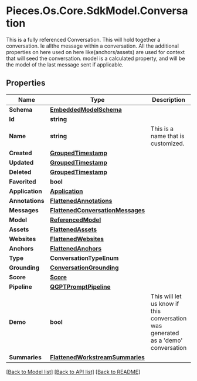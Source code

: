 # Pieces.Os.Core.SdkModel.Conversation
This is a fully referenced Conversation.  This will hold together a conversation. Ie allthe message within a conversation.  All the additional properties on here used on here like(anchors/assets) are used for context that will seed the conversation.  model is a calculated property, and will be the model of the last message sent if applicable.

## Properties

Name | Type | Description | Notes
------------ | ------------- | ------------- | -------------
**Schema** | [**EmbeddedModelSchema**](EmbeddedModelSchema.md) |  | [optional] 
**Id** | **string** |  | 
**Name** | **string** | This is a name that is customized. | [optional] 
**Created** | [**GroupedTimestamp**](GroupedTimestamp.md) |  | 
**Updated** | [**GroupedTimestamp**](GroupedTimestamp.md) |  | 
**Deleted** | [**GroupedTimestamp**](GroupedTimestamp.md) |  | [optional] 
**Favorited** | **bool** |  | [optional] 
**Application** | [**Application**](Application.md) |  | [optional] 
**Annotations** | [**FlattenedAnnotations**](FlattenedAnnotations.md) |  | [optional] 
**Messages** | [**FlattenedConversationMessages**](FlattenedConversationMessages.md) |  | 
**Model** | [**ReferencedModel**](ReferencedModel.md) |  | [optional] 
**Assets** | [**FlattenedAssets**](FlattenedAssets.md) |  | [optional] 
**Websites** | [**FlattenedWebsites**](FlattenedWebsites.md) |  | [optional] 
**Anchors** | [**FlattenedAnchors**](FlattenedAnchors.md) |  | [optional] 
**Type** | **ConversationTypeEnum** |  | 
**Grounding** | [**ConversationGrounding**](ConversationGrounding.md) |  | [optional] 
**Score** | [**Score**](Score.md) |  | [optional] 
**Pipeline** | [**QGPTPromptPipeline**](QGPTPromptPipeline.md) |  | [optional] 
**Demo** | **bool** | This will let us know if this conversation was generated as a &#39;demo&#39; conversation | [optional] 
**Summaries** | [**FlattenedWorkstreamSummaries**](FlattenedWorkstreamSummaries.md) |  | [optional] 

[[Back to Model list]](../README.md#documentation-for-models) [[Back to API list]](../README.md#documentation-for-api-endpoints) [[Back to README]](../README.md)

